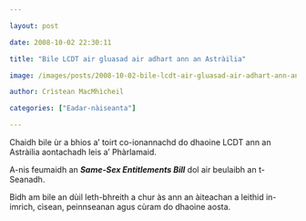 ```yaml
---

layout: post

date: 2008-10-02 22:30:11

title: "Bile LCDT air gluasad air adhart ann an Astràilia"

image: /images/posts/2008-10-02-bile-lcdt-air-gluasad-air-adhart-ann-an-astrailia.webp

author: Crìstean MacMhìcheil

categories: ["Eadar-nàiseanta"]

---
```


Chaidh bile ùr a bhios a’ toirt co-ionannachd do dhaoine LCDT ann an Astràilia aontachadh leis a’ Phàrlamaid.

A-nis feumaidh an ***Same-Sex Entitlements Bill*** dol air beulaibh an t-Seanadh.

Bidh am bile an dùil leth-bhreith a chur às ann an àiteachan a leithid in-imrich, cìsean, peinnseanan agus cùram do dhaoine aosta.
